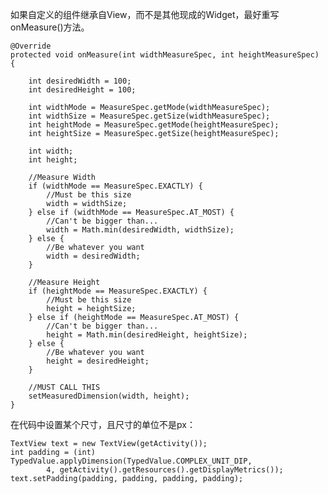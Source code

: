 如果自定义的组件继承自View，而不是其他现成的Widget，最好重写onMeasure()方法。

    @Override
    protected void onMeasure(int widthMeasureSpec, int heightMeasureSpec) {
    
        int desiredWidth = 100;
        int desiredHeight = 100;
    
        int widthMode = MeasureSpec.getMode(widthMeasureSpec);
        int widthSize = MeasureSpec.getSize(widthMeasureSpec);
        int heightMode = MeasureSpec.getMode(heightMeasureSpec);
        int heightSize = MeasureSpec.getSize(heightMeasureSpec);
    
        int width;
        int height;
    
        //Measure Width
        if (widthMode == MeasureSpec.EXACTLY) {
            //Must be this size
            width = widthSize;
        } else if (widthMode == MeasureSpec.AT_MOST) {
            //Can't be bigger than...
            width = Math.min(desiredWidth, widthSize);
        } else {
            //Be whatever you want
            width = desiredWidth;
        }
    
        //Measure Height
        if (heightMode == MeasureSpec.EXACTLY) {
            //Must be this size
            height = heightSize;
        } else if (heightMode == MeasureSpec.AT_MOST) {
            //Can't be bigger than...
            height = Math.min(desiredHeight, heightSize);
        } else {
            //Be whatever you want
            height = desiredHeight;
        }
    
        //MUST CALL THIS
        setMeasuredDimension(width, height);
    }

在代码中设置某个尺寸，且尺寸的单位不是px：

    TextView text = new TextView(getActivity());
    int padding = (int) TypedValue.applyDimension(TypedValue.COMPLEX_UNIT_DIP,
            4, getActivity().getResources().getDisplayMetrics());
    text.setPadding(padding, padding, padding, padding);